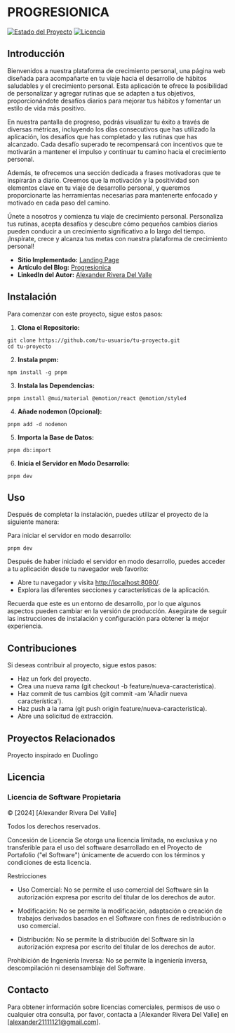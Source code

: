 
# PROGRESIONICA

[![Estado del Proyecto](https://img.shields.io/badge/Estado-En%20Desarrollo-green.svg)](https://github.com/tu-usuario/tu-proyecto)
[![Licencia](https://img.shields.io/badge/Licencia-MIT-blue.svg)](https://opensource.org/licenses/MIT)

## Introducción

Bienvenidos a nuestra plataforma de crecimiento personal, una página web diseñada para acompañarte en tu viaje hacia el desarrollo de hábitos saludables y el crecimiento personal. Esta aplicación te ofrece la posibilidad de personalizar y agregar rutinas que se adapten a tus objetivos, proporcionándote desafíos diarios para mejorar tus hábitos y fomentar un estilo de vida más positivo.

En nuestra pantalla de progreso, podrás visualizar tu éxito a través de diversas métricas, incluyendo los días consecutivos que has utilizado la aplicación, los desafíos que has completado y las rutinas que has alcanzado. Cada desafío superado te recompensará con incentivos que te motivarán a mantener el impulso y continuar tu camino hacia el crecimiento personal.

Además, te ofrecemos una sección dedicada a frases motivadoras que te inspirarán a diario. Creemos que la motivación y la positividad son elementos clave en tu viaje de desarrollo personal, y queremos proporcionarte las herramientas necesarias para mantenerte enfocado y motivado en cada paso del camino.

Únete a nosotros y comienza tu viaje de crecimiento personal. Personaliza tus rutinas, acepta desafíos y descubre cómo pequeños cambios diarios pueden conducir a un crecimiento significativo a lo largo del tiempo. ¡Inspírate, crece y alcanza tus metas con nuestra plataforma de crecimiento personal!

- **Sitio Implementado:** [Landing Page](https://legendary-lokum-5fb5bc.netlify.app/)
- **Artículo del Blog:** [Progresionica](https://medium.com/@alexander21111121/progresi%C3%B3nica-f3d235c0cf39])
- **LinkedIn del Autor:** [Alexander Rivera Del Valle](https://www.linkedin.com/in/alexanderrivera1455/)

## Instalación

Para comenzar con este proyecto, sigue estos pasos:

1. **Clona el Repositorio:**
```
git clone https://github.com/tu-usuario/tu-proyecto.git
cd tu-proyecto
```
2. **Instala pnpm:**
```
npm install -g pnpm
```
3. **Instala las Dependencias:**
```
pnpm install @mui/material @emotion/react @emotion/styled
```
4. **Añade nodemon (Opcional):**
```
pnpm add -d nodemon
```
5. **Importa la Base de Datos:**
```
pnpm db:import
```
6. **Inicia el Servidor en Modo Desarrollo:**
```
pnpm dev
```
## Uso
Después de completar la instalación, puedes utilizar el proyecto de la siguiente manera:

Para iniciar el servidor en modo desarrollo:
```
pnpm dev
```
Después de haber iniciado el servidor en modo desarrollo, puedes acceder a tu aplicación desde tu navegador web favorito:

- Abre tu navegador y visita [http://localhost:8080/](http://localhost:8080/).
- Explora las diferentes secciones y características de la aplicación.

Recuerda que este es un entorno de desarrollo, por lo que algunos aspectos pueden cambiar en la versión de producción. Asegúrate de seguir las instrucciones de instalación y configuración para obtener la mejor experiencia.

## Contribuciones

Si deseas contribuir al proyecto, sigue estos pasos:

- Haz un fork del proyecto.
- Crea una nueva rama (git checkout -b feature/nueva-caracteristica).
- Haz commit de tus cambios (git commit -am 'Añadir nueva característica').
- Haz push a la rama (git push origin feature/nueva-caracteristica).
- Abre una solicitud de extracción.

## Proyectos Relacionados

Proyecto inspirado en Duolingo 

## Licencia

### Licencia de Software Propietaria
© [2024] [Alexander Rivera Del Valle]

Todos los derechos reservados.

Concesión de Licencia
Se otorga una licencia limitada, no exclusiva y no transferible para el uso del software desarrollado en el Proyecto de Portafolio ("el Software") únicamente de acuerdo con los términos y condiciones de esta licencia.

Restricciones
- Uso Comercial: No se permite el uso comercial del Software sin la autorización expresa por escrito del titular de los derechos de autor.

- Modificación: No se permite la modificación, adaptación o creación de trabajos derivados basados en el Software con fines de redistribución o uso comercial.

- Distribución: No se permite la distribución del Software sin la autorización expresa por escrito del titular de los derechos de autor.

Prohibición de Ingeniería Inversa: No se permite la ingeniería inversa, descompilación ni desensamblaje del Software.

## Contacto
Para obtener información sobre licencias comerciales, permisos de uso o cualquier otra consulta, por favor, contacta a [Alexander Rivera Del Valle] en [alexander21111121@gmail.com].


